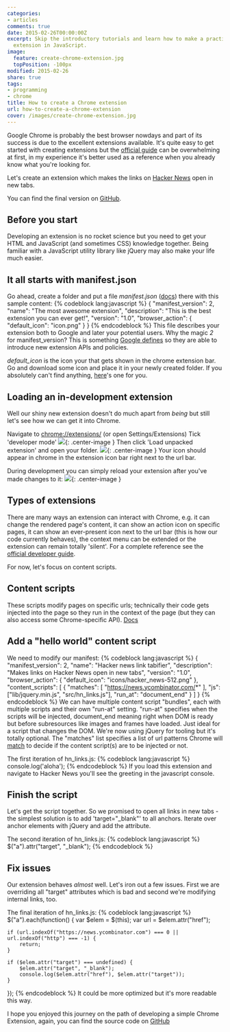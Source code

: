 ```yaml
---
categories:
- articles
comments: true
date: 2015-02-26T00:00:00Z
excerpt: Skip the introductory tutorials and learn how to make a practical Chrome
  extension in JavaScript.
image:
  feature: create-chrome-extension.jpg
  topPosition: -100px
modified: 2015-02-26
share: true
tags:
- programming
- chrome
title: How to create a Chrome extension
url: how-to-create-a-chrome-extension
cover: /images/create-chrome-extension.jpg
---
```


Google Chrome is probably the best browser nowdays and part of its success is due to the excellent extensions available. It's quite easy to get started with creating extensions but the [official guide](https://developer.chrome.com/extensions/overview) can be overwhelming at first, in my experience it's better used as a reference when you already know what you're looking for.

Let's create an extension which makes the links on [Hacker News](https://news.ycombinator.com/) open in new tabs.

You can find the final version on [GitHub](https://github.com/ochronus/sample-chrome-extension).

## Before you start
Developing an extension is no rocket science but you need to get your HTML and JavaScript (and sometimes CSS) knowledge together. Being familiar with a JavaScript utility library like jQuery may also make your life much easier.

## It all starts with manifest.json
Go ahead, create a folder and put a file _manifest.json_ ([docs](https://developer.chrome.com/extensions/manifest)) there with this sample content:
{% codeblock lang:javascript %}
{
  "manifest_version": 2,
  "name": "The most awesome extension",
  "description": "This is the best extension you can ever get!",
  "version": "1.0",
  "browser_action": {
    "default_icon": "icon.png"
  }
}
{% endcodeblock %}
This file describes your extension both to Google and later your potential users. Why the magic *2* for manifest_version? This is something [Google defines](https://developer.chrome.com/extensions/manifestVersion) so they are able to introduce new extension APIs and policies.

*default_icon* is the icon your that gets shown in the chrome extension bar. Go and download some icon and place it in your newly created folder. If you absolutely can't find anything, [here](https://cdn.ochronus.com/images/chrome-logo-transparent.png)'s one for you.

## Loading an in-development extension
Well our shiny new extension doesn't do much apart from _being_ but still let's see how we can get it into Chrome. 

Navigate to [chrome://extensions/](chrome://extensions/) (or open Settings/Extensions)
Tick 'developer mode' 
![](/images/chrome-extension-developer-mode.jpg){: .center-image }
Then click 'Load unpacked extension' and open your folder.
![](/images/chrome-extensions-load-unpacked.jpg){: .center-image }
Your icon should appear in chrome in the extension icon bar right next to the url bar.

During development you can simply reload your extension after you've made changes to it:
![](/images/chrome-reload-extension.jpg){: .center-image }

## Types of extensions
There are many ways an extension can interact with Chrome, e.g. it can change the rendered page's content, it can show an action icon on specific pages, it can show an ever-present icon next to the url bar (this is how our code currently behaves), the context menu can be extended or the extension can remain totally 'silent'. For a complete reference see the [official developer guide](https://developer.chrome.com/extensions/devguide).

For now, let's focus on content scripts.

## Content scripts
These scripts modify pages on specific urls; technically their code gets injected into the page so they run in the context of the page (but they can also access some Chrome-specific API). [Docs](https://developer.chrome.com/extensions/content_scripts)

## Add a "hello world" content script
We need to modify our manifest:
{% codeblock lang:javascript %}
{
    "manifest_version": 2,
    "name": "Hacker news link tabifier",
    "description": "Makes links on Hacker News open in new tabs",
    "version": "1.0",
    "browser_action": {
    "default_icon": "icons/hacker_news-512.png"
    },
    "content_scripts": [
      {
        "matches": [
          "https://news.ycombinator.com/*"
        ],
        "js": ["lib/jquery.min.js", "src/hn_links.js"],
        "run_at": "document_end"
      }
    ]
}
{% endcodeblock %}
We can have multiple content script "bundles", each with multiple scripts and their own "run-at" setting. "run-at" specifies when the scripts will be injected, document_end meaning right when DOM is ready but before subresources like images and frames have loaded. Just ideal for a script that changes the DOM. We're now using jQuery for tooling but it's totally optional. The "matches" list specifies a list of url patterns Chrome will [match](https://developer.chrome.com/extensions/match_patterns) to decide if the content script(s) are to be injected or not.

The first iteration of hn_links.js:
{% codeblock lang:javascript %}
console.log('aloha');
{% endcodeblock %}
If you load this extension and navigate to Hacker News you'll see the greeting in the javascript console.

## Finish the script
Let's get the script together. So we promised to open all links in new tabs - the simplest solution is to add 'target="_blank"' to all anchors.
Iterate over anchor elements with jQuery and add the attribute.

The second iteration of hn_links.js:
{% codeblock lang:javascript %}
$("a").attr("target", "_blank");
{% endcodeblock %}

## Fix issues
Our extension behaves _almost_ well. Let's iron out a few issues.
First we are overriding all "target" attributes which is bad and second we're modifying internal links, too.

The final iteration of hn_links.js:
{% codeblock lang:javascript %}
$("a").each(function() {
    var $elem = $(this);
    var url = $elem.attr("href");

    if (url.indexOf("https://news.ycombinator.com") === 0 || url.indexOf("http") === -1) {
        return;
    }
    
    if ($elem.attr("target") === undefined) {
        $elem.attr("target", "_blank");
        console.log($elem.attr("href"), $elem.attr("target"));
    }
});
{% endcodeblock %}
It could be more optimized but it's more readable this way.

I hope you enjoyed this journey on the path of developing a simple Chrome Extension, again, you can find the source code on [GitHub](https://github.com/ochronus/sample-chrome-extension)